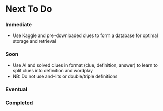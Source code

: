 # Next To Do

### Immediate

- Use Kaggle and pre-downloaded clues to form a database for optimal storage and retrieval

### Soon

- Use AI and solved clues in format (clue, definition, answer) to learn to split clues into definition and wordplay
- NB: Do not use and-lits or double/triple definitions

### Eventual

### Completed
